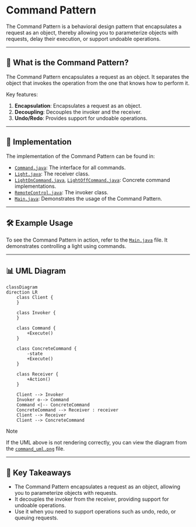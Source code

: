 # Command Pattern

The Command Pattern is a behavioral design pattern that encapsulates a request as an object, thereby allowing you to parameterize objects with requests, delay their execution, or support undoable operations.

---

## 📖 What is the Command Pattern?

The Command Pattern encapsulates a request as an object. It separates the object that invokes the operation from the one that knows how to perform it.

Key features:
1. **Encapsulation**: Encapsulates a request as an object.
2. **Decoupling**: Decouples the invoker and the receiver.
3. **Undo/Redo**: Provides support for undoable operations.

---

## 🔧 Implementation

The implementation of the Command Pattern can be found in:
- [`Command.java`](./Command.java): The interface for all commands.
- [`Light.java`](./Light.java): The receiver class.
- [`LightOnCommand.java`](./LightOnCommand.java), [`LightOffCommand.java`](./LightOffCommand.java): Concrete command implementations.
- [`RemoteControl.java`](./RemoteControl.java): The invoker class.
- [`Main.java`](./Main.java): Demonstrates the usage of the Command Pattern.

---

## 🛠️ Example Usage

To see the Command Pattern in action, refer to the [`Main.java`](./Main.java) file. It demonstrates controlling a light using commands.

---

## 📊 UML Diagram

```mermaid
classDiagram
direction LR
    class Client {
    }

    class Invoker {
    }

    class Command {
        +Execute()
    }

    class ConcreteCommand {
        -state
        +Execute()
    }

    class Receiver {
        +Action()
    }

    Client --> Invoker
    Invoker o--> Command
    Command <|-- ConcreteCommand
    ConcreteCommand --> Receiver : receiver
    Client --> Receiver
    Client --> ConcreteCommand

```
> [!NOTE]
> If the UML above is not rendering correctly, you can view the diagram from the [`command_uml.png`](./command_uml.png) file.
---

## 📝 Key Takeaways
- The Command Pattern encapsulates a request as an object, allowing you to parameterize objects with requests.
- It decouples the invoker from the receiver, providing support for undoable operations.
- Use it when you need to support operations such as undo, redo, or queuing requests. 